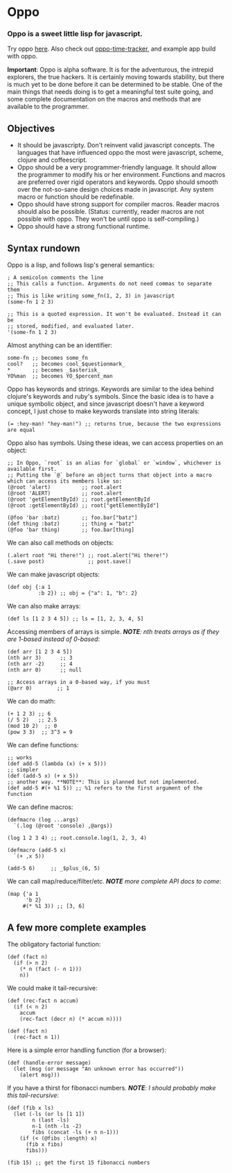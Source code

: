 # Oppo

### Oppo is a sweet little lisp for javascript.

Try oppo [here](http://benekastah.github.com/oppo/). Also check out [oppo-time-tracker](https://github.com/benekastah/time-tracker), and example app build with oppo.

**Important**: Oppo is alpha software. It is for the adventurous, the intrepid explorers, the true hackers. It is certainly moving towards stability, but there is much yet to be done before it can be determined to be stable. One of the main things that needs doing is to get a meaningful test suite going, and some complete documentation on the macros and methods that are available to the programmer.

## Objectives

  * It should be javascripty. Don't reinvent valid javascript concepts. The languages that have influenced oppo the most were javascript, scheme, clojure and coffeescript.
  * Oppo should be a very programmer-friendly language. It should allow the programmer to modify his or her environment. Functions and macros are preferred over rigid operators and keywords. Oppo should smooth over the not-so-sane design choices made in javascript. Any system macro or function should be redefinable.
  * Oppo should have strong support for compiler macros. Reader macros should also be possible. (Status: currently, reader macros are not possible with oppo. They won't be until oppo is self-compiling.)
  * Oppo should have a strong functional runtime.
  
## Syntax rundown

Oppo is a lisp, and follows lisp's general semantics:

    ; A semicolon comments the line
    ;; This calls a function. Arguments do not need commas to separate them
    ;; This is like writing some_fn(1, 2, 3) in javascript
    (some-fn 1 2 3)
    
    ;; This is a quoted expression. It won't be evaluated. Instead it can be
    ;; stored, modified, and evaluated later.
    '(some-fn 1 2 3)
   
Almost anything can be an identifier:

    some-fn ;; becomes some_fn
    cool?   ;; becomes cool_$questionmark_
    *       ;; becomes _$asterisk_
    YO%man  ;; becomes YO_$percent_man
    
Oppo has keywords and strings. Keywords are similar to the idea behind clojure's keywords and ruby's symbols. Since the basic idea is to have a unique symbolic object, and since javascript doesn't have a keyword concept, I just chose to make keywords translate into string literals:

    (= :hey-man! "hey-man!") ;; returns true, because the two expressions are equal
    
Oppo also has symbols. Using these ideas, we can access properties on an object:

    ;; In Oppo, `root` is an alias for `global` or `window`, whichever is available first.
    ;; Putting the `@` before an object turns that object into a macro which can access its members like so:
    (@root 'alert)          ;; root.alert
    (@root 'ALERT)          ;; root.alert
    (@root 'getElementById) ;; root.getElementById
    (@root :getElementById) ;; root["getElementById"]
    
    (@foo 'bar :batz)       ;; foo.bar["batz"]
    (def thing :batz)       ;; thing = "batz"
    (@foo 'bar thing)       ;; foo.bar[thing]
    
We can also call methods on objects:
    
    (.alert root "Hi there!") ;; root.alert("Hi there!")
    (.save post)              ;; post.save()

We can make javascript objects:

    (def obj {:a 1
              :b 2}) ;; obj = {"a": 1, "b": 2}
              
We can also make arrays:

    (def ls [1 2 3 4 5]) ;; ls = [1, 2, 3, 4, 5]
    
Accessing members of arrays is simple. _**NOTE**: nth treats arrays as if they are 1-based instead of 0-based_:

    (def arr [1 2 3 4 5])
    (nth arr 3)      ;; 3
    (nth arr -2)     ;; 4
    (nth arr 0)      ;; null
    
    ;; Access arrays in a 0-based way, if you must
    (@arr 0)        ;; 1
    
We can do math:

    (+ 1 2 3) ;; 6
    (/ 5 2)   ;; 2.5
    (mod 10 2)  ;; 0
    (pow 3 3)  ;; 3^3 = 9
    
We can define functions:

    ;; works
    (def add-5 (lambda (x) (+ x 5)))
    ;; simpler
    (def (add-5 x) (+ x 5))
    ;; another way. **NOTE**: This is planned but not implemented.
    (def add-5 #(+ %1 5)) ;; %1 refers to the first argument of the function
    
We can define macros:

    (defmacro (log ...args)
      `(.log (@root 'console) ,@args))
      
    (log 1 2 3 4) ;; root.console.log(1, 2, 3, 4)
      
    (defmacro (add-5 x)
      `(+ ,x 5))
      
    (add-5 6)     ;; _$plus_(6, 5)
    
We can call map/reduce/filter/etc. _**NOTE** more complete API docs to come_:

    (map {'a 1
          'b 2}
         #(* %1 3)) ;; [3, 6]
  
## A few more complete examples

The obligatory factorial function:

    (def (fact n)
      (if (> n 2)
        (* n (fact (- n 1)))
        n))

We could make it tail-recursive:

    (def (rec-fact n accum)
      (if (< n 2)
        accum
        (rec-fact (decr n) (* accum n))))

    (def (fact n)
      (rec-fact n 1))
      
Here is a simple error handling function (for a browser):

    (def (handle-error message)
      (let (msg (or message "An unknown error has occurred"))
        (alert msg)))
        
If you have a thirst for fibonacci numbers. _**NOTE**: I should probably make this tail-recursive_:

    (def (fib x ls)
      (let (-ls (or ls [1 1])
            n (last -ls)
            n-1 (nth -ls -2)
            fibs (concat -ls (+ n n-1)))
        (if (< (@fibs :length) x)
          (fib x fibs)
          fibs)))

    (fib 15) ;; get the first 15 fibonacci numbers